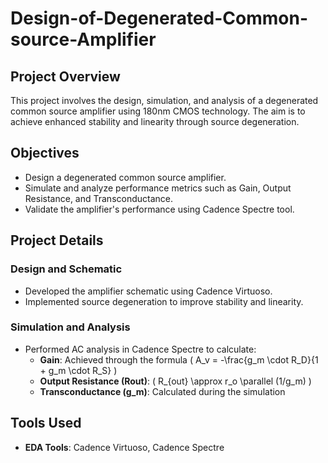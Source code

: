 # Design-of-Degenerated-Common-source-Amplifier


## Project Overview
This project involves the design, simulation, and analysis of a degenerated common source amplifier using 180nm CMOS technology. The aim is to achieve enhanced stability and linearity through source degeneration.

## Objectives
- Design a degenerated common source amplifier.
- Simulate and analyze performance metrics such as Gain, Output Resistance, and Transconductance.
- Validate the amplifier's performance using Cadence Spectre tool.

## Project Details

### Design and Schematic
- Developed the amplifier schematic using Cadence Virtuoso.
- Implemented source degeneration to improve stability and linearity.

### Simulation and Analysis
- Performed AC analysis in Cadence Spectre to calculate:
  - **Gain**: Achieved through the formula \( A_v = -\frac{g_m \cdot R_D}{1 + g_m \cdot R_S} \)
  - **Output Resistance (Rout)**: \( R_{out} \approx r_o \parallel (1/g_m) \)
  - **Transconductance (g_m)**: Calculated during the simulation

## Tools Used
- **EDA Tools**: Cadence Virtuoso, Cadence Spectre
